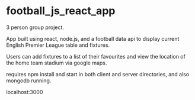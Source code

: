 # football_js_react_app

3 person group project.

App built using react, node.js, and a football data api to display current English Premier League table and fixtures.

Users can add fixtures to a list of their favourites and view the location of the home team stadium via google maps.

requires npm install and start in both client and server directories, and also mongodb running.

localhost:3000
